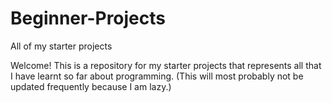 # Beginner-Projects
All of my starter projects

Welcome! This is a repository for my starter projects that represents all that I have learnt so far about programming. 
(This will most probably not be updated frequently because I am lazy.)
